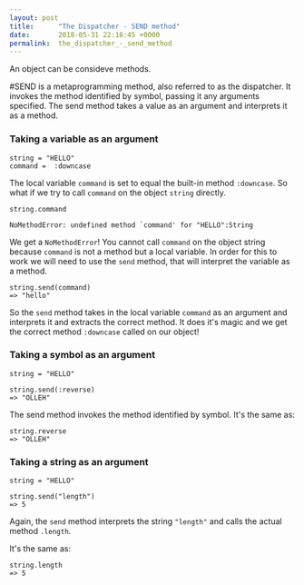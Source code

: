 ```yaml
---
layout: post
title:      "The Dispatcher - SEND method"
date:       2018-05-31 22:18:45 +0000
permalink:  the_dispatcher_-_send_method
---
```



An object can be consideve methods. 

#SEND is a metaprogramming method, also referred to as the dispatcher. It invokes the method identified by symbol, passing it any arguments specified. The send method takes a value as an argument and interprets it as a method. 


### Taking a variable as an argument

```
string = "HELLO"
command =  :downcase
```

The local variable `command` is set to equal the built-in method `:downcase`. 
So what if we try to call `command` on the object `string` directly. 

```
string.command

NoMethodError: undefined method `command' for "HELLO":String
```

We get a `NoMethodError`! You cannot call `command` on the object string because `command` is not a method but a local variable. In order for this to work we will need to use the `send` method, that will interpret the variable as a method. 

```
string.send(command)
=> "hello"
```

So the `send` method takes in the local variable `command` as an argument and interprets it and extracts the correct method. It does it's magic and we get the correct method `:downcase` called on our object!



### Taking a symbol as an argument

```
string = "HELLO"

string.send(:reverse)
=> "OLLEH"

```

The send method invokes the method identified by symbol.
It's the same as:

```
string.reverse
=> "OLLEH"
```


### Taking a string as an argument

```
string = "HELLO"

string.send("length")
=> 5

```

Again, the `send` method interprets the string `"length"` and calls the actual method `.length`.

It's the same as:

```
string.length
=> 5
```

